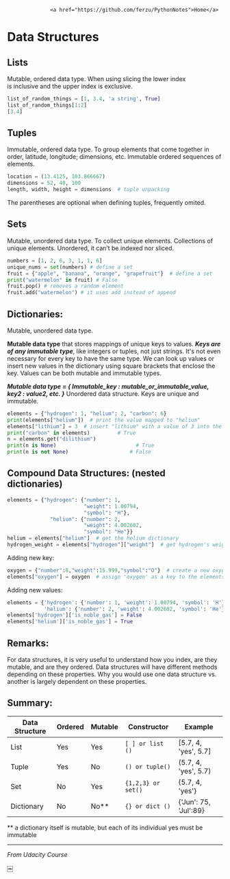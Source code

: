                  <a href="https://github.com/ferzu/PythonNotes">Home</a>  
# Data Structures  

## Lists
Mutable, ordered data type.
When using slicing the lower index is inclusive and the upper index is exclusive. 

```python
list_of_random_things = [1, 3.4, 'a string', True]
list_of_random_things[1:2]
[3.4]
```

## Tuples 
Immutable, ordered data type.
To group elements that come together in order, latitude, longitude; dimensions, etc. Immutable ordered sequences of elements.

```python
location = (13.4125, 103.866667)
dimensions = 52, 40, 100
length, width, height = dimensions  # tuple unpacking
```

The parentheses are optional when defining tuples, frequently omited.

## Sets
Mutable, unordered data type.
To collect unique elements. Collections of unique elements. Unordered, it can’t be indexed nor sliced.

```python
numbers = [1, 2, 6, 3, 1, 1, 6]
unique_nums = set(numbers) # define a set
fruit = {"apple", "banana", "orange", "grapefruit"}  # define a set
print("watermelon" in fruit) # False
fruit.pop() # removes a random element
fruit.add("watermelon") # it uses add instead of append
```

## Dictionaries:
Mutable, unordered data type.

**Mutable data type** that stores mappings of unique keys to values. ***Keys are of any immutable type***, like integers or tuples, not just strings. It's not even necessary for every key to have the same type. We can look up values or insert new values in the dictionary using square brackets that enclose the key. Values can be both mutable and immutable types.

***Mutable data type = { Immutable_key : mutable_or_immutable_value, key2 : value2, etc. }***
Unordered data structure. Keys are unique and immutable.

```python
elements = {"hydrogen": 1, "helium": 2, "carbon": 6}
print(elements["helium"])  # print the value mapped to "helium"
elements["lithium"] = 3  # insert "lithium" with a value of 3 into the dictionary
print("carbon" in elements) 		# True
n = elements.get("dilithium")		
print(n is None)					      # True
print(n is not None)			    	# False
```


## Compound Data Structures: (nested dictionaries)


```python
elements = {"hydrogen": {"number": 1,
                         "weight": 1.00794,
                         "symbol": "H"},
              "helium": {"number": 2,
                         "weight": 4.002602,
                         "symbol": "He"}}
helium = elements["helium"]  # get the helium dictionary
hydrogen_weight = elements["hydrogen"]["weight"]  # get hydrogen's weight
```
Adding new key:

```python
oxygen = {"number":8,"weight":15.999,"symbol":"O"}  # create a new oxygen dictionary 
elements["oxygen"] = oxygen  # assign 'oxygen' as a key to the elements dictionary
```

Adding new values:

```python
elements = {'hydrogen': {'number': 1, 'weight': 1.00794, 'symbol': 'H'},
            'helium': {'number': 2, 'weight': 4.002602, 'symbol': 'He'}}
elements['hydrogen']['is_noble_gas'] = False
elements['helium']['is_noble_gas'] = True
```

## Remarks:

For data structures, it is very useful to understand how you index, are they mutable, and are they ordered. Data structures will have different methods depending on these properties.  Why you would use one data structure vs. another is largely dependent on these properties.

## Summary:

| Data Structure | Ordered | Mutable | Constructor | Example |
| -------------- | ------- | ------- | ----------- | ------- |
| List | Yes | Yes | ```[ ] or list ()``` | [5.7, 4, 'yes', 5.7] |
| Tuple | Yes | No | ```() or tuple()``` | (5.7, 4, 'yes', 5.7) |
| Set | No | Yes | ```{1,2,3} or set()``` | {5.7, 4, 'yes'} |
| Dictionary | No | No** | ```{} or dict ()``` | {'Jun': 75, 'Jul':89}|

** a dictionary itself is mutable, but each of its individual yes must be immutable



---
*From Udacity Course*













￼




